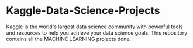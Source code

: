 # Kaggle-Data-Science-Projects
Kaggle is the world's largest data science community with powerful tools and resources to help you achieve your data science goals. This repository contains all the MACHINE LEARNING projects done. 
